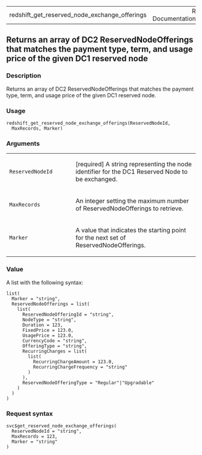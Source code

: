 <table style="width: 100%;">
<tbody>
<tr class="odd">
<td>redshift_get_reserved_node_exchange_offerings</td>
<td style="text-align: right;">R Documentation</td>
</tr>
</tbody>
</table>

## Returns an array of DC2 ReservedNodeOfferings that matches the payment type, term, and usage price of the given DC1 reserved node

### Description

Returns an array of DC2 ReservedNodeOfferings that matches the payment
type, term, and usage price of the given DC1 reserved node.

### Usage

    redshift_get_reserved_node_exchange_offerings(ReservedNodeId,
      MaxRecords, Marker)

### Arguments

<table>
<colgroup>
<col style="width: 35%" />
<col style="width: 65%" />
</colgroup>
<tbody>
<tr class="odd">
<td><code
id="redshift_get_reserved_node_exchange_offerings_:_ReservedNodeId">ReservedNodeId</code></td>
<td><p>[required] A string representing the node identifier for the DC1
Reserved Node to be exchanged.</p></td>
</tr>
<tr class="even">
<td><code
id="redshift_get_reserved_node_exchange_offerings_:_MaxRecords">MaxRecords</code></td>
<td><p>An integer setting the maximum number of ReservedNodeOfferings to
retrieve.</p></td>
</tr>
<tr class="odd">
<td><code
id="redshift_get_reserved_node_exchange_offerings_:_Marker">Marker</code></td>
<td><p>A value that indicates the starting point for the next set of
ReservedNodeOfferings.</p></td>
</tr>
</tbody>
</table>

### Value

A list with the following syntax:

    list(
      Marker = "string",
      ReservedNodeOfferings = list(
        list(
          ReservedNodeOfferingId = "string",
          NodeType = "string",
          Duration = 123,
          FixedPrice = 123.0,
          UsagePrice = 123.0,
          CurrencyCode = "string",
          OfferingType = "string",
          RecurringCharges = list(
            list(
              RecurringChargeAmount = 123.0,
              RecurringChargeFrequency = "string"
            )
          ),
          ReservedNodeOfferingType = "Regular"|"Upgradable"
        )
      )
    )

### Request syntax

    svc$get_reserved_node_exchange_offerings(
      ReservedNodeId = "string",
      MaxRecords = 123,
      Marker = "string"
    )
